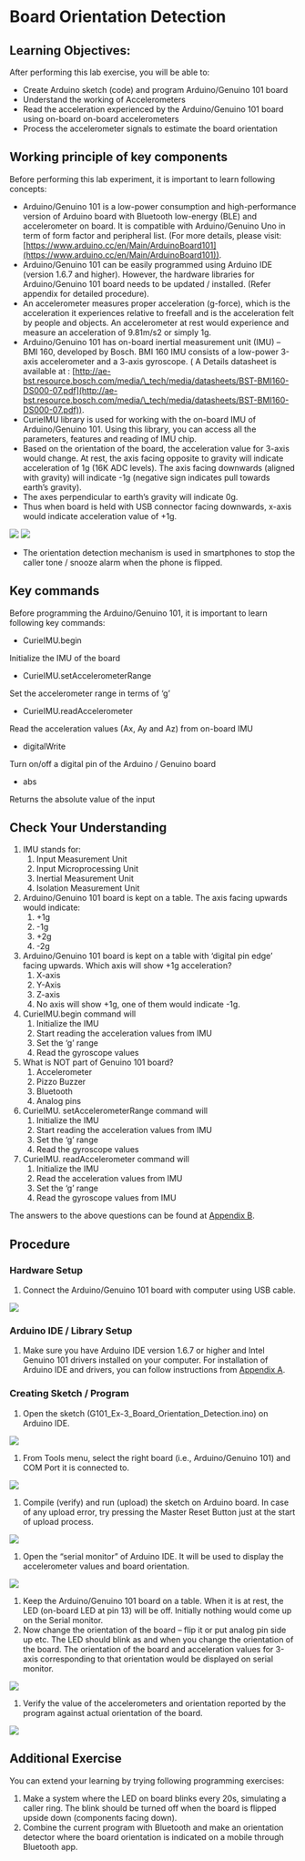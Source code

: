# Board Orientation Detection

## Learning Objectives:

After performing this lab exercise, you will be able to:

* Create Arduino sketch (code) and program Arduino/Genuino 101 board
* Understand the working of Accelerometers
* Read the acceleration experienced by the Arduino/Genuino 101 board using on-board on-board accelerometers
* Process the accelerometer signals to estimate the board orientation

## Working principle of key components

Before performing this lab experiment, it is important to learn following concepts:

* Arduino/Genuino 101 is a low-power consumption and high-performance version of Arduino board with Bluetooth low-energy (BLE) and accelerometer on board. It is compatible with Arduino/Genuino Uno in term of form factor and peripheral list. (For more details, please visit: [https://www.arduino.cc/en/Main/ArduinoBoard101](https://www.arduino.cc/en/Main/ArduinoBoard101)).
* Arduino/Genuino 101 can be easily programmed using Arduino IDE (version 1.6.7 and higher). However, the hardware libraries for Arduino/Genuino 101 board needs to be updated / installed. (Refer appendix for detailed procedure).
* An accelerometer measures proper acceleration (g-force), which is the acceleration it experiences relative to freefall and is the acceleration felt by people and objects. An accelerometer at rest would experience and measure an acceleration of 9.81m/s2 or simply 1g.
* Arduino/Genuino 101 has on-board inertial measurement unit (IMU) – BMI 160, developed by Bosch. BMI 160 IMU consists of a low-power 3-axis accelerometer and a 3-axis gyroscope. ( A Details datasheet is available at : [http://ae-bst.resource.bosch.com/media/\_tech/media/datasheets/BST-BMI160-DS000-07.pdf](http://ae-bst.resource.bosch.com/media/\_tech/media/datasheets/BST-BMI160-DS000-07.pdf)).
* CurieIMU library is used for working with the on-board IMU of Arduino/Genuino 101. Using this library, you can access all the parameters, features and reading of IMU chip.
* Based on the orientation of the board, the acceleration value for 3-axis would change. At rest, the axis facing opposite to gravity will indicate acceleration of 1g (16K ADC levels). The axis facing downwards (aligned with gravity) will indicate -1g (negative sign indicates pull towards earth’s gravity).
* The axes perpendicular to earth’s gravity will indicate 0g.
* Thus when board is held with USB connector facing downwards, x-axis would indicate acceleration value of +1g.

![](<../../../.gitbook/assets/2 (8).png>) ![](<../../../.gitbook/assets/3 (14).png>)

* The orientation detection mechanism is used in smartphones to stop the caller tone / snooze alarm when the phone is flipped.

## Key commands

Before programming the Arduino/Genuino 101, it is important to learn following key commands:

* CurieIMU.begin

Initialize the IMU of the board

* CurieIMU.setAccelerometerRange

Set the accelerometer range in terms of ‘g’

* CurieIMU.readAccelerometer

Read the acceleration values (Ax, Ay and Az) from on-board IMU

* digitalWrite

Turn on/off a digital pin of the Arduino / Genuino board

* abs

Returns the absolute value of the input

## Check Your Understanding

1. IMU stands for:
   1. Input Measurement Unit
   2. Input Microprocessing Unit
   3. Inertial Measurement Unit
   4. Isolation Measurement Unit
2. Arduino/Genuino 101 board is kept on a table. The axis facing upwards would indicate:
   1. \+1g
   2. \-1g
   3. \+2g
   4. \-2g
3. Arduino/Genuino 101 board is kept on a table with ‘digital pin edge’ facing upwards. Which axis will show +1g acceleration?
   1. X-axis
   2. Y-Axis
   3. Z-axis
   4. No axis will show +1g, one of them would indicate -1g.
4. CurieIMU.begin command will
   1. Initialize the IMU
   2. Start reading the acceleration values from IMU
   3. Set the ‘g’ range
   4. Read the gyroscope values
5. What is NOT part of Genuino 101 board?
   1. Accelerometer
   2. Pizzo Buzzer
   3. Bluetooth
   4. Analog pins
6. CurieIMU. setAccelerometerRange command will
   1. Initialize the IMU
   2. Start reading the acceleration values from IMU
   3. Set the ‘g’ range
   4. Read the gyroscope values
7. CurieIMU. readAccelerometer command will
   1. Initialize the IMU
   2. Read the acceleration values from IMU
   3. Set the ‘g’ range
   4. Read the gyroscope values from IMU

The answers to the above questions can be found at [Appendix B](appendices/appendix-b.md).

## Procedure

### Hardware Setup

1. Connect the Arduino/Genuino 101 board with computer using USB cable.

![](<../../../.gitbook/assets/4 (18).png>)

### Arduino IDE / Library Setup

1. Make sure you have Arduino IDE version 1.6.7 or higher and Intel Genuino 101 drivers installed on your computer. For installation of Arduino IDE and drivers, you can follow instructions from [Appendix A](appendices/appendix-a.md).

### Creating Sketch / Program

1. Open the sketch (G101\_Ex-3\_Board\_Orientation\_Detection.ino) on Arduino IDE.

![](<../../../.gitbook/assets/5 (11).png>)

1. From Tools menu, select the right board (i.e., Arduino/Genuino 101) and COM Port it is connected to.

![](<../../../.gitbook/assets/6 (8).png>)

1. Compile (verify) and run (upload) the sketch on Arduino board. In case of any upload error, try pressing the Master Reset Button just at the start of upload process.

![](<../../../.gitbook/assets/7 (4).png>)

1. Open the “serial monitor” of Arduino IDE. It will be used to display the accelerometer values and board orientation.

![](<../../../.gitbook/assets/2-1 (1).jpg>)

1. Keep the Arduino/Genuino 101 board on a table. When it is at rest, the LED (on-board LED at pin 13) will be off. Initially nothing would come up on the Serial monitor.
2. Now change the orientation of the board – flip it or put analog pin side up etc. The LED should blink as and when you change the orientation of the board. The orientation of the board and acceleration values for 3-axis corresponding to that orientation would be displayed on serial monitor.

![](<../../../.gitbook/assets/9 (5).png>)

1. Verify the value of the accelerometers and orientation reported by the program against actual orientation of the board.

![](../../../.gitbook/assets/3-1.jpg)

## Additional Exercise

You can extend your learning by trying following programming exercises:

1. Make a system where the LED on board blinks every 20s, simulating a caller ring. The blink should be turned off when the board is flipped upside down (components facing down).
2. Combine the current program with Bluetooth and make an orientation detector where the board orientation is indicated on a mobile through Bluetooth app.
